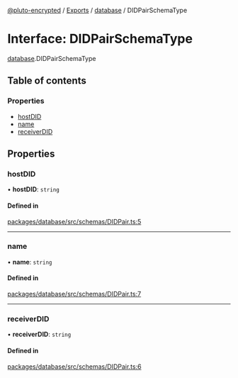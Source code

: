 [@pluto-encrypted](../README.md) / [Exports](../modules.md) / [database](../modules/database.md) / DIDPairSchemaType

# Interface: DIDPairSchemaType

[database](../modules/database.md).DIDPairSchemaType

## Table of contents

### Properties

- [hostDID](database.DIDPairSchemaType.md#hostdid)
- [name](database.DIDPairSchemaType.md#name)
- [receiverDID](database.DIDPairSchemaType.md#receiverdid)

## Properties

### hostDID

• **hostDID**: `string`

#### Defined in

[packages/database/src/schemas/DIDPair.ts:5](https://github.com/atala-community-projects/pluto-encrypted/blob/f4fe0b5/packages/database/src/schemas/DIDPair.ts#L5)

___

### name

• **name**: `string`

#### Defined in

[packages/database/src/schemas/DIDPair.ts:7](https://github.com/atala-community-projects/pluto-encrypted/blob/f4fe0b5/packages/database/src/schemas/DIDPair.ts#L7)

___

### receiverDID

• **receiverDID**: `string`

#### Defined in

[packages/database/src/schemas/DIDPair.ts:6](https://github.com/atala-community-projects/pluto-encrypted/blob/f4fe0b5/packages/database/src/schemas/DIDPair.ts#L6)
